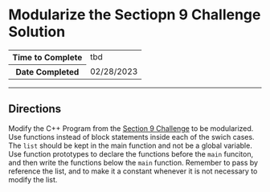 # Modularize the Sectiopn 9 Challenge Solution

<table>
<tr>
<th>Time to Complete</th>
<td>tbd</td>
</tr>
<tr>
<th>Date Completed</th>
<td>02/28/2023</td>
</tr>
</table>

<hr />

## Directions

Modify the C++ Program from the [Section 9 Challenge](../Section9Challenge/README.md) to be modularized.  Use functions instead of block statements inside each of the swich cases.  The `list` should be kept in the main function and not be a global variable.  Use function prototypes to declare the functions before the `main` funciton, and then write the functions below the `main` function.  Remember to pass by reference the list, and to make it a constant whenever it is not necessary to modify the list.
